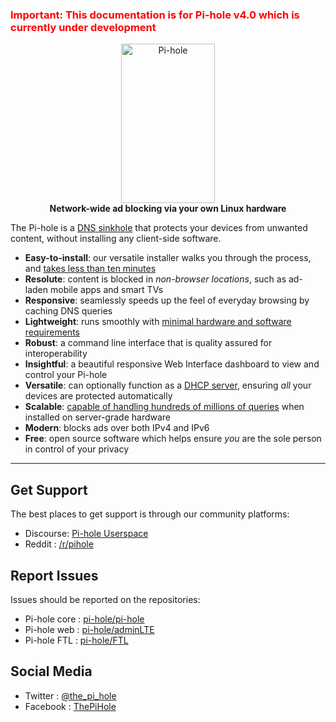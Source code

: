 ### <span style="color:red">Important: This documentation is for Pi-hole v4.0 which is currently under development</span>

<p align="center">
<a href="https://pi-hole.net"><img src="https://pi-hole.github.io/graphics/Vortex/Vortex_with_text.png" width="150" height="255" alt="Pi-hole"></a><br/>
<b>Network-wide ad blocking via your own Linux hardware</b><br/>
</p>

The Pi-hole is a [DNS sinkhole](https://en.wikipedia.org/wiki/DNS_Sinkhole) that protects your devices from unwanted content, without installing any client-side software.

- **Easy-to-install**: our versatile installer walks you through the process, and [takes less than ten minutes](https://www.youtube.com/watch?v=vKWjx1AQYgs)
- **Resolute**: content is blocked in _non-browser locations_, such as ad-laden mobile apps and smart TVs
- **Responsive**: seamlessly speeds up the feel of everyday browsing by caching DNS queries
- **Lightweight**: runs smoothly with [minimal hardware and software requirements](main/prerequesites.md)
- **Robust**: a command line interface that is quality assured for interoperability
- **Insightful**: a beautiful responsive Web Interface dashboard to view and control your Pi-hole
- **Versatile**: can optionally function as a [DHCP server](https://discourse.pi-hole.net/t/how-do-i-use-pi-holes-built-in-dhcp-server-and-why-would-i-want-to/3026), ensuring *all* your devices are protected automatically
- **Scalable**: [capable of handling hundreds of millions of queries](https://pi-hole.net/2017/05/24/how-much-traffic-can-pi-hole-handle/) when installed on server-grade hardware
- **Modern**: blocks ads over both IPv4 and IPv6
- **Free**: open source software which helps ensure _you_ are the sole person in control of your privacy

-----

## Get Support

The best places to get support is through our community platforms:

- Discourse: [Pi-hole Userspace](https://discourse.pi-hole.net)
- Reddit : [/r/pihole](https://reddit.com/r/pihole)

## Report Issues

Issues should be reported on the repositories:

-  Pi-hole core : [pi-hole/pi-hole](https://github.com/pi-hole/pi-hole)
-  Pi-hole web : [pi-hole/adminLTE](https://github.com/pi-hole/adminLTE)
-  Pi-hole FTL : [pi-hole/FTL](https://github.com/pi-hole/FTL)

## Social Media
- Twitter : [@the_pi_hole](https://twitter.com/the_pi_hole)
- Facebook :  [ThePiHole](https://facebook.com/ThePiHole)
